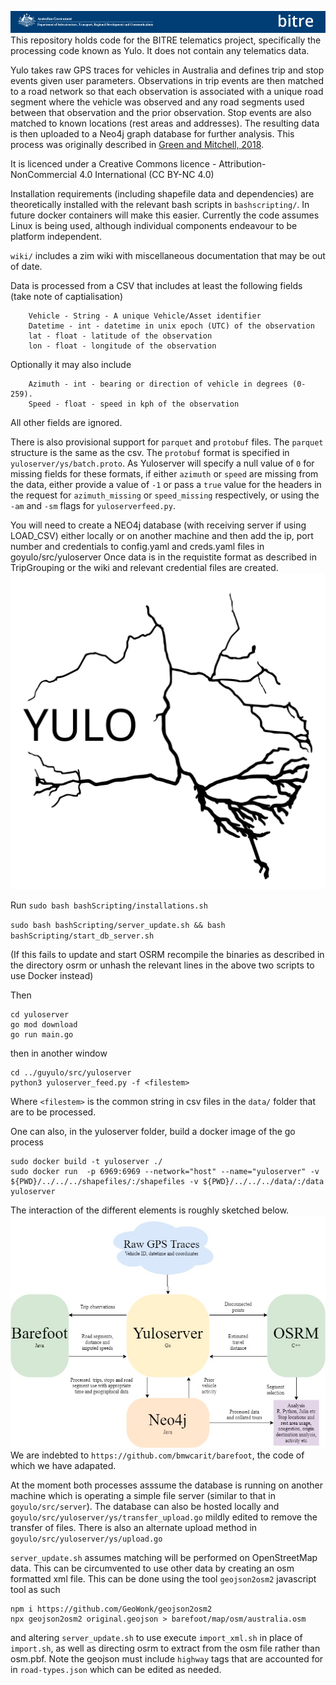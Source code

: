 ![BITRE logo](logo.png)
This repository holds code for the BITRE telematics project, specifically the processing code known as Yulo. It does not contain any telematics data.

Yulo takes raw GPS traces for vehicles in Australia and defines trip and stop events given user parameters. Observations in trip events are then matched to a road network so that each observation is associated with a unique road segment where the vehicle was observed and any road segments used between that observation and the prior observation. Stop events are also matched to known locations (rest areas and addresses). The resulting data is then uploaded to a Neo4j graph database for further analysis. This process was originally described in [Green and Mitchell, 2018](https://www.australasiantransportresearchforum.org.au/sites/default/files/ATRF2018_paper_18.pdf).

It is licenced under a Creative Commons licence - Attribution-NonCommercial 4.0 International (CC BY-NC 4.0)

Installation requirements (including shapefile data and dependencies) are theoretically installed with the relevant bash scripts in `bashscripting/`. In future docker containers will make this easier. Currently the code assumes Linux is being used, although individual components endeavour to be platform independent.

`wiki/` includes a zim wiki with miscellaneous documentation that may be out of date.

Data is processed from a CSV that includes at least the following fields (take note of captialisation)
```
	Vehicle - String - A unique Vehicle/Asset identifier
	Datetime - int - datetime in unix epoch (UTC) of the observation
	lat - float - latitude of the observation
	lon - float - longitude of the observation
```
Optionally it may also include
```
	Azimuth - int - bearing or direction of vehicle in degrees (0-259).
	Speed - float - speed in kph of the observation
```
All other fields are ignored.


There is also provisional support for `parquet` and `protobuf` files. The `parquet` structure is the same as the csv. The `protobuf` format is specified in `yuloserver/ys/batch.proto`. As Yuloserver will specify a null value of `0` for missing fields for these formats, if either `azimuth` or `speed` are missing from the data, either provide a value of `-1` or pass a `true` value for the headers in the request for `azimuth_missing` or `speed_missing` respectively, or using the `-am` and `-sm` flags for `yuloserverfeed.py`.


You will need to create a NEO4j database (with receiving server if using LOAD_CSV) either locally or on another machine and then add the ip, port number and credentials to config.yaml and creds.yaml files in goyulo/src/yuloserver
Once data is in the requistite format as described in TripGrouping or the wiki and relevant credential files are created.
![YULO logo](yulo_logo.svg)

Run 
`sudo bash bashScripting/installations.sh`

`sudo bash bashScripting/server_update.sh && bash bashScripting/start_db_server.sh`

(If this fails to update and start OSRM recompile the binaries as described in the directory osrm or unhash the relevant lines in the above two scripts to use Docker instead)

Then


```
cd yuloserver
go mod download
go run main.go
```
then in another window
```
cd ../guyulo/src/yuloserver
python3 yuloserver_feed.py -f <filestem>
```
Where `<filestem>` is the common string in csv files in the `data/` folder that are to be processed.
	
One can also, in the yuloserver folder, build a docker image of the go process
```
sudo docker build -t yuloserver ./
sudo docker run  -p 6969:6969 --network="host" --name="yuloserver" -v ${PWD}/../../../shapefiles/:/shapefiles -v ${PWD}/../../../data/:/data yuloserver 
```
The interaction of the different elements is roughly sketched below.
![Flowchart](flowchart.jpg)
We are indebted to `https://github.com/bmwcarit/barefoot`, the code of which we have adapated.

At the moment both processes asssume the database is running on another machine which is operating a simple file server (similar to that in `goyulo/src/server`). The database can also be hosted locally and `goyulo/src/yuloserver/ys/transfer_upload.go` mildly edited to remove the transfer of files. There is also an alternate upload method in `goyulo/src/yuloserver/ys/upload.go`

`server_update.sh` assumes matching will be performed on OpenStreetMap data. This can be circumvented to use other data by creating an osm formatted xml file. This can be done using the tool `geojson2osm2` javascript tool as such
```
npm i https://github.com/GeoWonk/geojson2osm2
npx geojson2osm2 original.geojson > barefoot/map/osm/australia.osm

```
and altering `server_update.sh` to use execute `import_xml.sh` in place of `import.sh`, as well as directing osrm to extract from the osm file rather than osm.pbf. Note the geojson must include `highway` tags that are accounted for in `road-types.json` which can be edited as needed.
